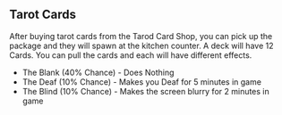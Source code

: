 ## Tarot Cards
After buying tarot cards from the Tarod Card Shop, you can pick up the package and they will spawn at the kitchen counter. A deck will have 12 Cards. You can pull the cards and each will have different effects.

* The Blank (40% Chance) - Does Nothing
* The Deaf (10% Chance) - Makes you Deaf for 5 minutes in game
* The Blind (10% Chance) - Makes the screen blurry for 2 minutes in game

